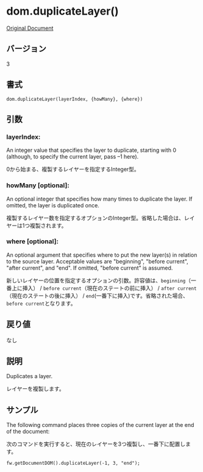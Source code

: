 # dom.duplicateLayer()

[Original Document](http://help.adobe.com/en_US/fireworks/cs/extend/WS5b3ccc516d4fbf351e63e3d1183c94856c-7e06.html)

## バージョン

3

## 書式

```
dom.duplicateLayer(layerIndex, {howMany}, {where})
```

## 引数

### layerIndex:

An integer value that specifies the layer to duplicate, starting with 0 (although, to specify the current layer, pass –1 here).

0から始まる、複製するレイヤーを指定するInteger型。

### howMany [optional]:

An optional integer that specifies how many times to duplicate the layer. If omitted, the layer is duplicated once. 

複製するレイヤー数を指定するオプションのInteger型。省略した場合は、レイヤーは1つ複製されます。

### where [optional]:

An optional argument that specifies where to put the new layer(s) in relation to the source layer. Acceptable values are "beginning", "before current", "after current", and "end". If omitted, "before current" is assumed.

新しいレイヤーの位置を指定するオプションの引数。許容値は、```beginning```（一番上に挿入） / ```before current```（現在のステートの前に挿入） / ```after current```（現在のステートの後に挿入） / ```end```(一番下に挿入)です。省略された場合、```before current```となります。

## 戻り値

なし

## 説明

Duplicates a layer.

レイヤーを複製します。

## サンプル

The following command places three copies of the current layer at the end of the document:

次のコマンドを実行すると、現在のレイヤーを3つ複製し、一番下に配置します。

```
fw.getDocumentDOM().duplicateLayer(-1, 3, "end");
```